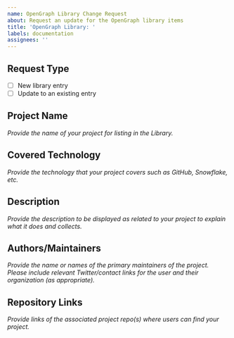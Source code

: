 ```yaml
---
name: OpenGraph Library Change Request
about: Request an update for the OpenGraph library items
title: 'OpenGraph Library: '
labels: documentation
assignees: ''
---
```


## Request Type

- [ ] New library entry
- [ ] Update to an existing entry

## Project Name

*Provide the name of your project for listing in the Library.*

## Covered Technology

*Provide the technology that your project covers such as GitHub, Snowflake, etc.*

## Description

*Provide the description to be displayed as related to your project to explain what it does and collects.*

## Authors/Maintainers

*Provide the name or names of the primary maintainers of the project. Please include relevant Twitter/contact links for the user and their organization (as appropriate).*

## Repository Links

*Provide links of the associated project repo(s) where users can find your project.*
